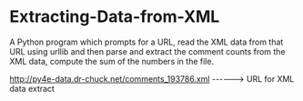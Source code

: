 # Extracting-Data-from-XML
A Python program which prompts for a URL, read the XML data from that URL using urllib and then parse and extract the comment counts from the XML data, compute the sum of the numbers in the file.


http://py4e-data.dr-chuck.net/comments_193786.xml ------> URL for XML data extract
